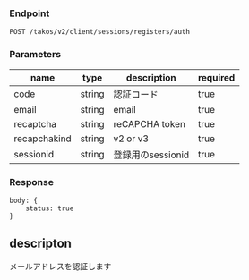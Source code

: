 ### Endpoint

```
POST /takos/v2/client/sessions/registers/auth
```

### Parameters

| name         | type   | description       | required |
| ------------ | ------ | ----------------- | -------- |
| code         | string | 認証コード        | true     |
| email        | string | email             | true     |
| recaptcha    | string | reCAPCHA token    | true     |
| recapchakind | string | v2 or v3          | true     |
| sessionid    | string | 登録用のsessionid | true     |

### Response

```
body: {
    status: true
}
```

## descripton

メールアドレスを認証します